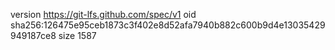 version https://git-lfs.github.com/spec/v1
oid sha256:126475e95ceb1873c3f402e8d52afa7940b882c600b9d4e13035429949187ce8
size 1587
